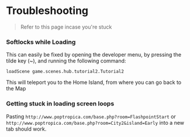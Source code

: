 # Troubleshooting

> Refer to this page incase you're stuck

### Softlocks while Loading
This can easily be fixed by opening the developer menu, by pressing the tilde key (~), and
running the following command:
```
loadScene game.scenes.hub.tutorial2.Tutorial2
```
This will teleport you to the Home Island, from where you can go back to the Map

### Getting stuck in loading screen loops
Pasting ``http://www.poptropica.com/base.php?room=FlashpointStart`` or ``http://www.poptropica.com/base.php?room=City2&island=Early`` into a new tab should work.